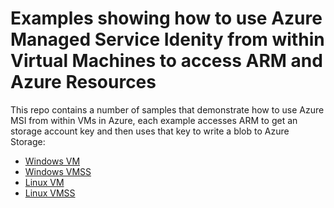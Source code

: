 # Examples showing how to use Azure Managed Service Idenity from within Virtual Machines to access ARM and Azure Resources

This repo contains a number of samples that demonstrate how to use Azure MSI from within VMs in Azure, each example accesses ARM to get an storage account key and then uses that key to write a blob to Azure Storage:

- [Windows VM](windowsmsi/README.md)
- [Windows VMSS](windowsvmssmsi/README.md)
- [Linux VM](linuxmsi/README.md)
- [Linux VMSS](linuxvmssmsi/README.md)
